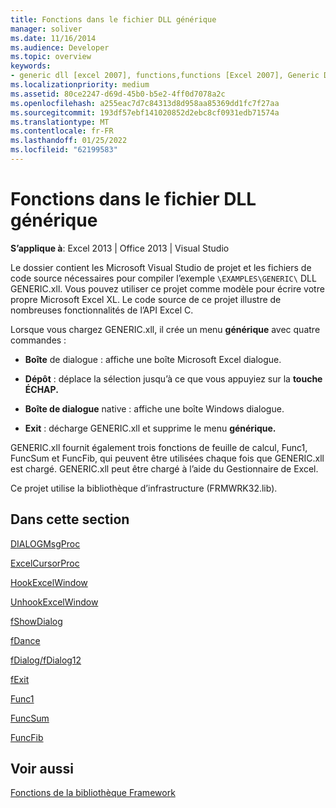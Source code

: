 ```yaml
---
title: Fonctions dans le fichier DLL générique
manager: soliver
ms.date: 11/16/2014
ms.audience: Developer
ms.topic: overview
keywords:
- generic dll [excel 2007], functions,functions [Excel 2007], Generic DLL
ms.localizationpriority: medium
ms.assetid: 80ce2247-d69d-45b0-b5e2-4ff0d7078a2c
ms.openlocfilehash: a255eac7d7c84313d8d958aa85369dd1fc7f27aa
ms.sourcegitcommit: 193df57ebf141020852d2ebc8cf0931edb71574a
ms.translationtype: MT
ms.contentlocale: fr-FR
ms.lasthandoff: 01/25/2022
ms.locfileid: "62199583"
---
```

# <a name="functions-in-the-generic-dll"></a>Fonctions dans le fichier DLL générique

 **S’applique à**: Excel 2013 | Office 2013 | Visual Studio 
  
Le dossier contient les Microsoft Visual Studio de projet et les fichiers de code source nécessaires pour compiler l’exemple `\EXAMPLES\GENERIC\` DLL GENERIC.xll. Vous pouvez utiliser ce projet comme modèle pour écrire votre propre Microsoft Excel XL. Le code source de ce projet illustre de nombreuses fonctionnalités de l’API Excel C. 
  
Lorsque vous chargez GENERIC.xll, il crée un menu **générique** avec quatre commandes : 
  
- **Boîte** de dialogue : affiche une boîte Microsoft Excel dialogue. 
    
- **Dépôt** : déplace la sélection jusqu’à ce que vous appuyiez sur la **touche ÉCHAP.** 
    
- **Boîte de dialogue** native : affiche une boîte Windows dialogue. 
    
- **Exit** : décharge GENERIC.xll et supprime le menu **générique.** 
    
GENERIC.xll fournit également trois fonctions de feuille de calcul, Func1, FuncSum et FuncFib, qui peuvent être utilisées chaque fois que GENERIC.xll est chargé. GENERIC.xll peut être chargé à l’aide du Gestionnaire de Excel.
  
Ce projet utilise la bibliothèque d’infrastructure (FRMWRK32.lib).
  
## <a name="in-this-section"></a>Dans cette section

[DIALOGMsgProc](dialogmsgproc.md)
  
[ExcelCursorProc](excelcursorproc.md)
  
[HookExcelWindow](hookexcelwindow.md)
  
[UnhookExcelWindow](unhookexcelwindow.md)
  
[fShowDialog](fshowdialog.md)
  
[fDance](fdance.md)
  
[fDialog/fDialog12](fdialog-fdialog12.md)
  
[fExit](fexit.md)
  
[Func1](func1.md)
  
[FuncSum](funcsum.md)
  
[FuncFib](funcfib.md)
  
## <a name="see-also"></a>Voir aussi



[Fonctions de la bibliothèque Framework](functions-in-the-framework-library.md)

